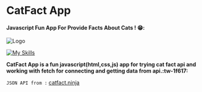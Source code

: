 # CatFact App
#### Javascript Fun App For Provide Facts About Cats ! 😁:
![Logo](https://i.ibb.co/N3xLJBf/header-logo.png "Logo")

[![My Skills](https://skillicons.dev/icons?i=html,css,js)](https://skillicons.dev)

**CatFact App is a fun javascript(html,css,js) app for trying cat fact api and working with fetch for connecting and getting data from api.:tw-1f617:**

`JSON API from :` [catfact.ninja](https://catfact.ninja/ "catfact.ninja")
